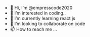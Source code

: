 - 👋 Hi, I’m @empresscode2020
- 👀 I’m interested in coding..
- 🌱 I’m currently learning react js
- 💞️ I’m looking to collaborate on code
- 📫 How to reach me ...

<!---
empresscode2020/empresscode2020 is a ✨ special ✨ repository because its `README.md` (this file) appears on your GitHub profile.
You can click the Preview link to take a look at your changes.
--->

